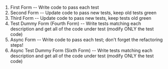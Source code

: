 <!--bl
    (filemeta
        (title "Solving Each Form")
    )
/bl-->
1. First Form -- Write code to pass each test
2. Second Form -- Update code to pass new tests, keep old tests green
3. Third Form -- Update code to pass new tests, keep tests old green
4. Test Dummy Form (Fourth Form) -- Write tests matching each description and get all of the code under test (modify ONLY the test code)
5. Async Form -- Write code to pass each test; don't forget the refactoring steps!
6. Async Test Dummy Form (Sixth Form) -- Write tests matching each description and get all of the code under test (modify ONLY the test code)
